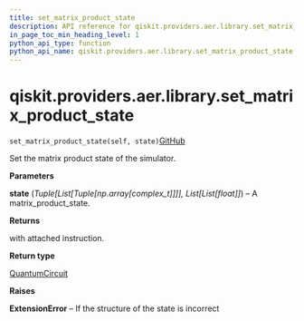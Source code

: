 ```yaml
---
title: set_matrix_product_state
description: API reference for qiskit.providers.aer.library.set_matrix_product_state
in_page_toc_min_heading_level: 1
python_api_type: function
python_api_name: qiskit.providers.aer.library.set_matrix_product_state
---
```


# qiskit.providers.aer.library.set\_matrix\_product\_state

<span id="qiskit.providers.aer.library.set_matrix_product_state" />

`set_matrix_product_state(self, state)`[GitHub](https://github.com/qiskit/qiskit-aer/tree/stable/0.10/qiskit/providers/aer/library/set_instructions/set_matrix_product_state.py "view source code")

Set the matrix product state of the simulator.

**Parameters**

**state** (*Tuple\[List\[Tuple\[np.array\[complex\_t]]]], List\[List\[float]]*) – A matrix\_product\_state.

**Returns**

with attached instruction.

**Return type**

[QuantumCircuit](qiskit.circuit.QuantumCircuit "qiskit.circuit.QuantumCircuit")

**Raises**

**ExtensionError** – If the structure of the state is incorrect

